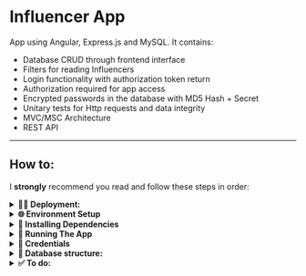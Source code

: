 # Influencer App
App using Angular, Express.js and MySQL. It contains:
  - Database CRUD through frontend interface
  - Filters for reading Influencers
  - Login functionality with authorization token return
  - Authorization required for app access
  - Encrypted passwords in the database with MD5 Hash + Secret
  - Unitary tests for Http requests and data integrity
  - MVC/MSC Architecture
  - REST API

---

## How to:
I **strongly** recommend you read and follow these steps in order:

<details>
  <summary>
    <strong>🧙‍♂️ Deployment: </strong>
  </summary>
  https://influencer-app-production.up.railway.app/
  <br>
  Note:
  
    - Railway HATES reloading pages and the DB queries are inconsistent in how long they take.
    - If you Refresh the page it WILL **kill** the app. If you edit, add or delete an entry and it does not seem to reflect in the List, click any button that would navigate you (such as `SHOW ALL`, `+NEW` or `EDIT`) away from the list and come back to it via `SHOW ALL` and it will show, I promise! 

</details>

<details>
  <summary>
    <strong>🌐 Environment Setup</strong>
  </summary> <br>
    
  - Front-End's **frontend/src/environment/environment.ts** : You need to `export` a `const` object that constains a key called `baseApiUrl` and whose value is an appropriate host url such as `http://localhost:3333`
  
  - Back-End's **.env.EXAMPLE** : Rename it to just `.env` and then add your own values to connect to the database
  ---
</details>

<details>
  <summary>
    <strong>🧩 Installing Dependencies</strong>
  </summary> <br>
  
  - From the **root** directory, simply run:
    - `npm run install`: Installs all dependencies in both **Front End** and **Back End**.
  ---
</details>

<details>
  <summary>
    <strong>🚩 Running The App</strong>
  </summary>
  
  - From the **root** directory, simply run:
    - `npm run start`: This is will initalize both Frontend and Backend at the same time
  ---
</details>

<details>
  <summary>
    <strong>🔐 Credentials</strong>
  </summary>
  
  - **Admin**
    - username: `binah`
    - password: `blacktea`
    - Authorization: Able to Create, Read, Update and Delete any entry. 
  
  - **User**
    - username: `gregor`
    - password: `bugman`
    - Authorization: Able to Create and Read entries. Some buttons will be disabled to reflect restricted permissions.  
  ---
</details>

<details>
  <summary>
    <strong>📃 Database structure:</strong>
  </summary>
  
  - The Database is comprised of two tables:

    - `users`
      - `id`: Numeric PK Auto Incremental
      - `username`: VarChar Unique
      - `password`: VarChar
    
    - `influencers`
      - `id`: Numeric PK Auto Incremental
      - `name`: VarChar
      - `handle`: VarChar
      - `platform`: VarChar
      - `category`: VarChar
      - `subCount`: Numeric
</details>

<details>
  <summary>
    <strong>✅ To do:</strong>
  </summary>

  - Store database fetch to `localstorage` for `influencer array`
  - Pagination for database fetch of `influencer array`
  - Unitary tests for component integrity beyond just Http requests
  - New column for database `priviliges` that dictates access type (Admin, User, etc)
  - Data validation schemas for the Backend's Service layer
  - Better error handling by the Frontend when receiving Http responses (currently just catching it and ignoring it)
  - Multiple filters active at once
  - A switch for Numeric Filter to swap between `>` and `<` searches (currently only `>`)
  - Better colors
  ---
</details>
